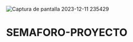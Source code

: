 ![Captura de pantalla 2023-12-11 235429](https://github.com/ElArteaga/SEMAFORO-PROYECTO/assets/151809318/dc97163b-118a-4560-a416-4caf32577683)
# SEMAFORO-PROYECTO
